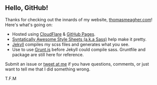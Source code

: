 ## Hello, GitHub!

Thanks for checking out the innards of my website, [thomasmeagher.com](http://thomasmeagher.com/)! Here's what's going on:

- Hosted using [CloudFlare](http://www.cloudflare.com) & [GitHub Pages](https://pages.github.com).
- [Syntatically Awesome Style Sheets (a.k.a Sass)](http://sass-lang.com) help make it pretty.
- [Jekyll](http://jekyllrb.com) compiles my scss files and generates what you see.
- Use to use [Grunt.js](http://gruntjs.com) before Jekyll could compile sass. Gruntfile and package are still here for reference.

Submit an issue or [tweet at me](http://twitter.com/thomasmeagher) if you have questions, comments, or just want to tell me that I did something wrong.

T.F.M
